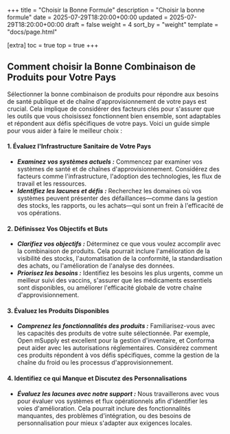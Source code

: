 +++
title = "Choisir la Bonne Formule"
description = "Choisir la bonne formule"
date = 2025-07-29T18:20:00+00:00
updated = 2025-07-29T18:20:00+00:00
draft = false
weight = 4
sort_by = "weight"
template = "docs/page.html"

[extra]
toc = true
top = true
+++

## Comment choisir la Bonne Combinaison de Produits pour Votre Pays

Sélectionner la bonne combinaison de produits pour répondre aux besoins de santé publique et de chaîne d'approvisionnement de votre pays est crucial. Cela implique de considérer des facteurs clés pour s'assurer que les outils que vous choisissez fonctionnent bien ensemble, sont adaptables et répondent aux défis spécifiques de votre pays. Voici un guide simple pour vous aider à faire le meilleur choix :

#### 1. **Évaluez l'Infrastructure Sanitaire de Votre Pays**
   - ***Examinez vos systèmes actuels :*** Commencez par examiner vos systèmes de santé et de chaînes d'approvisionnement. Considérez des facteurs comme l'infrastructure, l'adoption des technologies, les flux de travail et les ressources.
   - ***Identifiez les lacunes et défis :*** Recherchez les domaines où vos systèmes peuvent présenter des défaillances—comme dans la gestion des stocks, les rapports, ou les achats—qui sont un frein à l'efficacité de vos opérations.

#### 2. **Définissez Vos Objectifs et Buts**
   - ***Clarifiez vos objectifs :*** Déterminez ce que vous voulez accomplir avec la combinaison de produits. Cela pourrait inclure l'amélioration de la visibilité des stocks, l'automatisation de la conformité, la standardisation des achats, ou l'amélioration de l'analyse des données.
   - ***Priorisez les besoins :*** Identifiez les besoins les plus urgents, comme un meilleur suivi des vaccins, s'assurer que les médicaments essentiels sont disponibles, ou améliorer l'efficacité globale de votre chaîne d'approvisionnement.

#### 3. **Évaluez les Produits Disponibles**
   - ***Comprenez les fonctionnalités des produits :*** Familiarisez-vous avec les capacités des produits de votre suite sélectionnée. Par exemple, Open mSupply est excellent pour la gestion d'inventaire, et Conforma peut aider avec les autorisations réglementaires. Considérez comment ces produits répondent à vos défis spécifiques, comme la gestion de la chaîne du froid ou les processus d'approvisionnement.

#### 4. **Identifiez ce qui Manque et Discutez des Personnalisations**
   - ***Évaluez les lacunes avec notre support :*** Nous travaillerons avec vous pour évaluer vos systèmes et flux opérationnels afin d'identifier les voies d'amélioration. Cela pourrait inclure des fonctionnalités manquantes, des problèmes d'intégration, ou des besoins de personnalisation pour mieux s'adapter aux exigences locales.